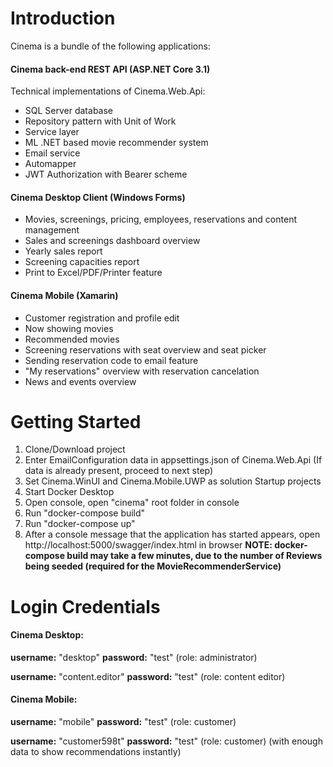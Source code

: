 # Introduction 
Cinema is a bundle of the following applications:
#### Cinema back-end REST API (ASP.NET Core 3.1)
Technical implementations of Cinema.Web.Api:
- SQL Server database
- Repository pattern with Unit of Work
- Service layer
- ML .NET based movie recommender system
- Email service
- Automapper
- JWT Authorization with Bearer scheme
#### Cinema Desktop Client (Windows Forms)
- Movies, screenings, pricing, employees, reservations and content management
- Sales and screenings dashboard overview
- Yearly sales report
- Screening capacities report
- Print to Excel/PDF/Printer feature
#### Cinema Mobile (Xamarin)
- Customer registration and profile edit
- Now showing movies
- Recommended movies
- Screening reservations with seat overview and seat picker
- Sending reservation code to email feature
- "My reservations" overview with reservation cancelation
- News and events overview

# Getting Started
1.	Clone/Download project
2.	Enter EmailConfiguration data in appsettings.json of Cinema.Web.Api (If data is already present, proceed to next step)
3.  Set Cinema.WinUI and Cinema.Mobile.UWP as solution Startup projects
4.  Start Docker Desktop
5. 	Open console, open "cinema" root folder in console
6.  Run "docker-compose build"
6.  Run "docker-compose up"
7. 	After a console message that the application has started appears, open http://localhost:5000/swagger/index.html in browser
**NOTE: docker-compose build may take a few minutes, due to the number of Reviews being seeded (required for the MovieRecommenderService)**

# Login Credentials

#### Cinema Desktop:
**username:** "desktop"
**password:** "test"
(role: administrator)

**username:** "content.editor"
**password:** "test"
(role: content editor)

#### Cinema Mobile:
**username:** "mobile"
**password:** "test"
(role: customer)

**username:** "customer598t"
**password:** "test"
(role: customer) (with enough data to show recommendations instantly)

